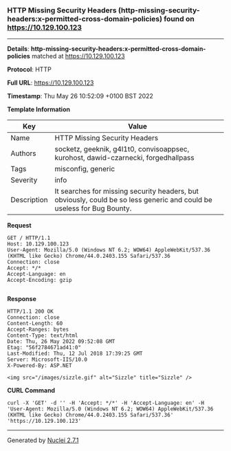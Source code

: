 ### HTTP Missing Security Headers (http-missing-security-headers:x-permitted-cross-domain-policies) found on https://10.129.100.123
---
**Details**: **http-missing-security-headers:x-permitted-cross-domain-policies**  matched at https://10.129.100.123

**Protocol**: HTTP

**Full URL**: https://10.129.100.123

**Timestamp**: Thu May 26 10:52:09 +0100 BST 2022

**Template Information**

| Key | Value |
|---|---|
| Name | HTTP Missing Security Headers |
| Authors | socketz, geeknik, g4l1t0, convisoappsec, kurohost, dawid-czarnecki, forgedhallpass |
| Tags | misconfig, generic |
| Severity | info |
| Description | It searches for missing security headers, but obviously, could be so less generic and could be useless for Bug Bounty. |

**Request**
```http
GET / HTTP/1.1
Host: 10.129.100.123
User-Agent: Mozilla/5.0 (Windows NT 6.2; WOW64) AppleWebKit/537.36 (KHTML like Gecko) Chrome/44.0.2403.155 Safari/537.36
Connection: close
Accept: */*
Accept-Language: en
Accept-Encoding: gzip


```

**Response**
```http
HTTP/1.1 200 OK
Connection: close
Content-Length: 60
Accept-Ranges: bytes
Content-Type: text/html
Date: Thu, 26 May 2022 09:52:08 GMT
Etag: "56f2784671ad41:0"
Last-Modified: Thu, 12 Jul 2018 17:39:25 GMT
Server: Microsoft-IIS/10.0
X-Powered-By: ASP.NET

<img src="/images/sizzle.gif" alt="Sizzle" title="Sizzle" />
```


**CURL Command**
```
curl -X 'GET' -d '' -H 'Accept: */*' -H 'Accept-Language: en' -H 'User-Agent: Mozilla/5.0 (Windows NT 6.2; WOW64) AppleWebKit/537.36 (KHTML like Gecko) Chrome/44.0.2403.155 Safari/537.36' 'https://10.129.100.123'
```
---
Generated by [Nuclei 2.7.1](https://github.com/projectdiscovery/nuclei)